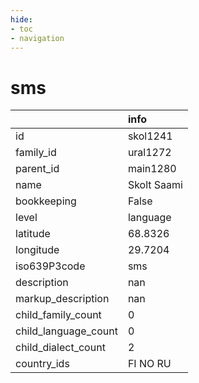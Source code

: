 ```yaml
---
hide:
- toc
- navigation
---
```

# sms
|                      | info        |
|:---------------------|:------------|
| id                   | skol1241    |
| family_id            | ural1272    |
| parent_id            | main1280    |
| name                 | Skolt Saami |
| bookkeeping          | False       |
| level                | language    |
| latitude             | 68.8326     |
| longitude            | 29.7204     |
| iso639P3code         | sms         |
| description          | nan         |
| markup_description   | nan         |
| child_family_count   | 0           |
| child_language_count | 0           |
| child_dialect_count  | 2           |
| country_ids          | FI NO RU    |